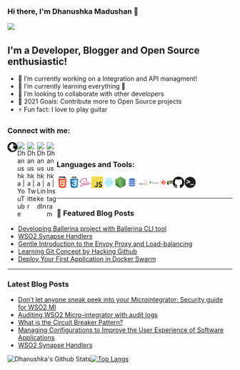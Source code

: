 ### Hi there, I'm Dhanushka Madushan 👋
![](https://komarev.com/ghpvc/?username=madushadhanushka)
## I'm a Developer, Blogger and Open Source enthusiastic!
- 🔭 I’m currently working on a Integration and API managment!
- 🌱 I’m currently learning everything 🤣
- 👯 I’m looking to collaborate with other developers
- 🥅 2021 Goals: Contribute more to Open Source projects
- ⚡ Fun fact: I love to play guitar

### Connect with me:

[<img align="left" alt="Dhanushka" width="22px" src="https://raw.githubusercontent.com/iconic/open-iconic/master/svg/globe.svg" />][website]
[<img align="left" alt="Dhanushka | YouTube" width="22px" src="https://cdn.jsdelivr.net/npm/simple-icons@v3/icons/youtube.svg" />][youtube]
[<img align="left" alt="Dhanushka | Twitter" width="22px" src="https://cdn.jsdelivr.net/npm/simple-icons@v3/icons/twitter.svg" />][twitter]
[<img align="left" alt="Dhanushka | LinkedIn" width="22px" src="https://cdn.jsdelivr.net/npm/simple-icons@v3/icons/linkedin.svg" />][linkedin]
[<img align="left" alt="Dhanushka | Instagram" width="22px" src="https://cdn.jsdelivr.net/npm/simple-icons@v3/icons/instagram.svg" />][instagram]

<br />

### Languages and Tools:

<img align="left" alt="HTML5" width="26px" src="https://raw.githubusercontent.com/github/explore/80688e429a7d4ef2fca1e82350fe8e3517d3494d/topics/html/html.png" />
<img align="left" alt="CSS3" width="26px" src="https://raw.githubusercontent.com/github/explore/80688e429a7d4ef2fca1e82350fe8e3517d3494d/topics/css/css.png" />
<img align="left" alt="Sass" width="26px" src="https://raw.githubusercontent.com/github/explore/80688e429a7d4ef2fca1e82350fe8e3517d3494d/topics/sass/sass.png" />
<img align="left" alt="JavaScript" width="26px" src="https://raw.githubusercontent.com/github/explore/80688e429a7d4ef2fca1e82350fe8e3517d3494d/topics/javascript/javascript.png" />
<img align="left" alt="React" width="26px" src="https://raw.githubusercontent.com/github/explore/80688e429a7d4ef2fca1e82350fe8e3517d3494d/topics/react/react.png" />
<img align="left" alt="Node.js" width="26px" src="https://raw.githubusercontent.com/github/explore/80688e429a7d4ef2fca1e82350fe8e3517d3494d/topics/nodejs/nodejs.png" />
<img align="left" alt="SQL" width="26px" src="https://raw.githubusercontent.com/github/explore/80688e429a7d4ef2fca1e82350fe8e3517d3494d/topics/sql/sql.png" />
<img align="left" alt="MySQL" width="26px" src="https://raw.githubusercontent.com/github/explore/80688e429a7d4ef2fca1e82350fe8e3517d3494d/topics/mysql/mysql.png" />
<img align="left" alt="MongoDB" width="26px" src="https://raw.githubusercontent.com/github/explore/80688e429a7d4ef2fca1e82350fe8e3517d3494d/topics/mongodb/mongodb.png" />
<img align="left" alt="Git" width="26px" src="https://raw.githubusercontent.com/github/explore/80688e429a7d4ef2fca1e82350fe8e3517d3494d/topics/git/git.png" />
<img align="left" alt="GitHub" width="26px" src="https://raw.githubusercontent.com/github/explore/78df643247d429f6cc873026c0622819ad797942/topics/github/github.png" />
<img align="left" alt="HTML5" width="26px" src="https://raw.githubusercontent.com/github/explore/80688e429a7d4ef2fca1e82350fe8e3517d3494d/topics/terminal/terminal.png" />
<br />
<br />

---


### 📕 Featured Blog Posts
- [Developing Ballerina project with Ballerina CLI tool](https://medium.com/technology-in-essence/developing-ballerina-project-with-ballerina-cli-tool-66cb6ebf5111)
- [WSO2 Synapse Handlers](https://medium.com/@madushandhanushka/wso2-synapse-handlers-64b34af06cbb)
- [Gentle Introduction to the Envoy Proxy and Load-balancing](https://medium.com/hackernoon/gentle-introduction-to-the-envoy-proxy-and-load-balancing-b3e3eb72c71f)
- [Learning Git Concept by Hacking Github](https://medium.com/@madushandhanushka/learning-git-concept-by-hacking-github-e4993049c6b0)
- [Deploy Your First Application in Docker Swarm](https://medium.com/faun/deploy-your-first-application-in-docker-swarm-4d7352c89906)

---

### Latest Blog Posts
<!-- BLOG-POST-LIST:START -->
- [Don’t let anyone sneak peek into your Microintegrator: Security guide for WSO2 MI](https://medium.com/@madushandhanushka/dont-let-anyone-sneak-peek-into-your-microintegrator-security-guide-for-wso2-mi-464a52eb91e2?source=rss-8ef4f076feec------2)
- [Auditing WSO2 Micro-integrator with audit logs](https://medium.com/@madushandhanushka/auditing-wso2-micro-integrator-with-audit-logs-736cd234a6f6?source=rss-8ef4f076feec------2)
- [What is the Circuit Breaker Pattern?](https://medium.com/think-integration/what-is-the-circuit-breaker-pattern-119c1237185f?source=rss-8ef4f076feec------2)
- [Managing Configurations to Improve the User Experience of Software Applications](https://medium.com/@madushandhanushka/managing-configurations-to-improve-the-user-experience-of-software-applications-68b33df66a41?source=rss-8ef4f076feec------2)
- [WSO2 Synapse Handlers](https://medium.com/think-integration/wso2-synapse-handlers-64b34af06cbb?source=rss-8ef4f076feec------2)
<!-- BLOG-POST-LIST:END -->

<img align="left" alt="Dhanushka's Github Stats" src="https://github-readme-stats.vercel.app/api?username=madushadhanushka&show_icons=true&hide_border=true" />

[![Top Langs](https://github-readme-stats.vercel.app/api/top-langs/?username=madushadhanushka&layout=compact)](https://github.com/madushadhanushka/github-readme-stats)

[website]: http://devform.netlify.com/
[twitter]: https://twitter.com/DhanushkaDEV
[youtube]: https://www.youtube.com/channel/UCBy8HwGXUnM60EOj9sDcz-g
[instagram]: https://www.instagram.com/dhanushka_m/
[linkedin]: https://www.linkedin.com/in/dhanushkamadushan/

